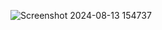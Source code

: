 ![Screenshot 2024-08-13 154737](https://github.com/user-attachments/assets/2ab2a25e-5717-4a0c-ba4e-75296ae8e180)
